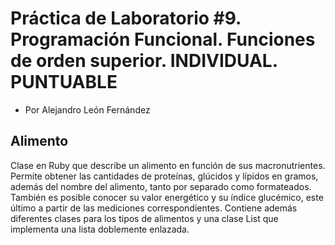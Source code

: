 # Práctica de Laboratorio #9. Programación Funcional. Funciones de orden superior. INDIVIDUAL. PUNTUABLE
- Por Alejandro León Fernández

## Alimento

Clase en Ruby que describe un alimento en función de sus macronutrientes. Permite obtener las cantidades de proteínas, glúcidos y lípidos en gramos, además del nombre del alimento, tanto por separado como formateados. También es posible conocer su valor energético y su índice glucémico, este último a partir de las mediciones correspondientes.
Contiene además diferentes clases para los tipos de alimentos y una clase List que implementa una lista doblemente enlazada.